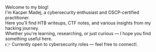 Welcome to my blog!  
I'm Kacper Madej, a cybersecurity enthusiast and OSCP-certified practitioner.  
Here you'll find HTB writeups, CTF notes, and various insights from my hacking journey.  
Whether you're learning, researching, or just curious — I hope you find something useful here.  
👉 Currently open to cybersecurity roles — feel free to connect!.  
